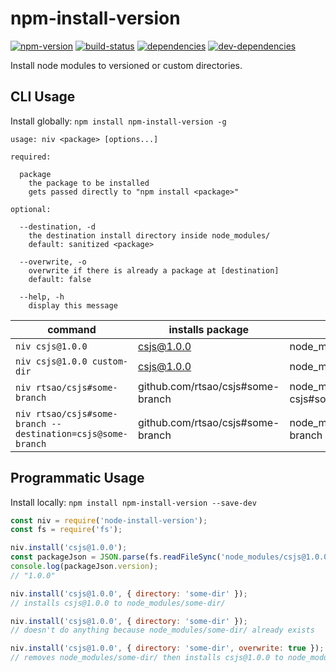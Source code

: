 # npm-install-version

[![npm-version][npm-version-badge]][npm-version-href]
[![build-status][build-status-badge]][build-status-href]
[![dependencies][dependencies-badge]][dependencies-href]
[![dev-dependencies][dev-dependencies-badge]][dev-dependencies-href]


Install node modules to versioned or custom directories.


## CLI Usage

Install globally: `npm install npm-install-version -g`

```usage
usage: niv <package> [options...]

required:
  
  package
    the package to be installed
    gets passed directly to "npm install <package>"

optional:
  
  --destination, -d
    the destination install directory inside node_modules/
    default: sanitized <package>
  
  --overwrite, -o
    overwrite if there is already a package at [destination]
    default: false
  
  --help, -h
    display this message
```

command | installs package | installed to
--- | --- | ---
`niv csjs@1.0.0` | csjs@1.0.0 | node_modules/csjs@1.0.0
`niv csjs@1.0.0 custom-dir` | csjs@1.0.0 | node_modules/custom-dir
`niv rtsao/csjs#some-branch` | github.com/rtsao/csjs#some-branch | node_modules/rtsao-csjs#some-branch
`niv rtsao/csjs#some-branch --destination=csjs@some-branch` | github.com/rtsao/csjs#some-branch | node_modules/csjs@some-branch


## Programmatic Usage

Install locally: `npm install npm-install-version --save-dev`

```javascript
const niv = require('node-install-version');
const fs = require('fs');

niv.install('csjs@1.0.0');
const packageJson = JSON.parse(fs.readFileSync('node_modules/csjs@1.0.0/package.json'));
console.log(packageJson.version);
// "1.0.0"

niv.install('csjs@1.0.0', { directory: 'some-dir' });
// installs csjs@1.0.0 to node_modules/some-dir/

niv.install('csjs@1.0.0', { directory: 'some-dir' });
// doesn't do anything because node_modules/some-dir/ already exists

niv.install('csjs@1.0.0', { directory: 'some-dir', overwrite: true });
// removes node_modules/some-dir/ then installs csjs@1.0.0 to node_modules/some-dir/
```


[npm-version-badge]: https://img.shields.io/npm/v/npm-install-version.svg?style=flat-square
[npm-version-href]: https://www.npmjs.com/package/npm-install-version

[build-status-badge]: https://img.shields.io/travis/scott113341/npm-install-version/master.svg?style=flat-square
[build-status-href]: https://travis-ci.org/scott113341/npm-install-version/branches

[dependencies-badge]: https://img.shields.io/david/scott113341/npm-install-version.svg?style=flat-square
[dependencies-href]: https://david-dm.org/scott113341/npm-install-version#info=dependencies

[dev-dependencies-badge]: https://img.shields.io/david/dev/scott113341/npm-install-version.svg?style=flat-square
[dev-dependencies-href]: https://david-dm.org/scott113341/npm-install-version#info=devDependencies

